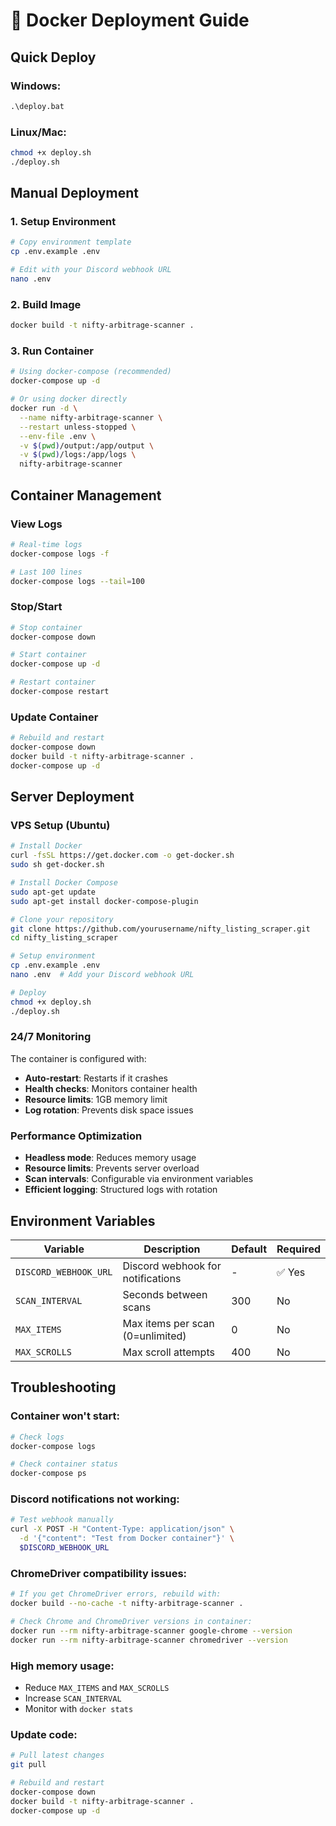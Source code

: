 # 🐳 Docker Deployment Guide

## Quick Deploy

### Windows:
```cmd
.\deploy.bat
```

### Linux/Mac:
```bash
chmod +x deploy.sh
./deploy.sh
```

## Manual Deployment

### 1. Setup Environment
```bash
# Copy environment template
cp .env.example .env

# Edit with your Discord webhook URL
nano .env
```

### 2. Build Image
```bash
docker build -t nifty-arbitrage-scanner .
```

### 3. Run Container
```bash
# Using docker-compose (recommended)
docker-compose up -d

# Or using docker directly
docker run -d \
  --name nifty-arbitrage-scanner \
  --restart unless-stopped \
  --env-file .env \
  -v $(pwd)/output:/app/output \
  -v $(pwd)/logs:/app/logs \
  nifty-arbitrage-scanner
```

## Container Management

### View Logs
```bash
# Real-time logs
docker-compose logs -f

# Last 100 lines
docker-compose logs --tail=100
```

### Stop/Start
```bash
# Stop container
docker-compose down

# Start container
docker-compose up -d

# Restart container
docker-compose restart
```

### Update Container
```bash
# Rebuild and restart
docker-compose down
docker build -t nifty-arbitrage-scanner .
docker-compose up -d
```

## Server Deployment

### VPS Setup (Ubuntu)
```bash
# Install Docker
curl -fsSL https://get.docker.com -o get-docker.sh
sudo sh get-docker.sh

# Install Docker Compose
sudo apt-get update
sudo apt-get install docker-compose-plugin

# Clone your repository
git clone https://github.com/yourusername/nifty_listing_scraper.git
cd nifty_listing_scraper

# Setup environment
cp .env.example .env
nano .env  # Add your Discord webhook URL

# Deploy
chmod +x deploy.sh
./deploy.sh
```

### 24/7 Monitoring
The container is configured with:
- **Auto-restart**: Restarts if it crashes
- **Health checks**: Monitors container health
- **Resource limits**: 1GB memory limit
- **Log rotation**: Prevents disk space issues

### Performance Optimization
- **Headless mode**: Reduces memory usage
- **Resource limits**: Prevents server overload  
- **Scan intervals**: Configurable via environment variables
- **Efficient logging**: Structured logs with rotation

## Environment Variables

| Variable | Description | Default | Required |
|----------|-------------|---------|----------|
| `DISCORD_WEBHOOK_URL` | Discord webhook for notifications | - | ✅ Yes |
| `SCAN_INTERVAL` | Seconds between scans | 300 | No |
| `MAX_ITEMS` | Max items per scan (0=unlimited) | 0 | No |
| `MAX_SCROLLS` | Max scroll attempts | 400 | No |

## Troubleshooting

### Container won't start:
```bash
# Check logs
docker-compose logs

# Check container status
docker-compose ps
```

### Discord notifications not working:
```bash
# Test webhook manually
curl -X POST -H "Content-Type: application/json" \
  -d '{"content": "Test from Docker container"}' \
  $DISCORD_WEBHOOK_URL
```

### ChromeDriver compatibility issues:
```bash
# If you get ChromeDriver errors, rebuild with:
docker build --no-cache -t nifty-arbitrage-scanner .

# Check Chrome and ChromeDriver versions in container:
docker run --rm nifty-arbitrage-scanner google-chrome --version
docker run --rm nifty-arbitrage-scanner chromedriver --version
```

### High memory usage:
- Reduce `MAX_ITEMS` and `MAX_SCROLLS`
- Increase `SCAN_INTERVAL`
- Monitor with `docker stats`

### Update code:
```bash
# Pull latest changes
git pull

# Rebuild and restart
docker-compose down
docker build -t nifty-arbitrage-scanner .
docker-compose up -d
```
